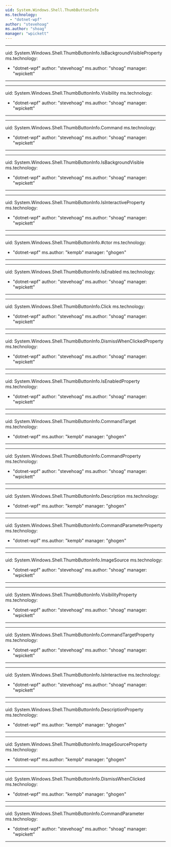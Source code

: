 ```yaml
---
uid: System.Windows.Shell.ThumbButtonInfo
ms.technology: 
  - "dotnet-wpf"
author: "stevehoag"
ms.author: "shoag"
manager: "wpickett"
---
```


---
uid: System.Windows.Shell.ThumbButtonInfo.IsBackgroundVisibleProperty
ms.technology: 
  - "dotnet-wpf"
author: "stevehoag"
ms.author: "shoag"
manager: "wpickett"
---

---
uid: System.Windows.Shell.ThumbButtonInfo.Visibility
ms.technology: 
  - "dotnet-wpf"
author: "stevehoag"
ms.author: "shoag"
manager: "wpickett"
---

---
uid: System.Windows.Shell.ThumbButtonInfo.Command
ms.technology: 
  - "dotnet-wpf"
author: "stevehoag"
ms.author: "shoag"
manager: "wpickett"
---

---
uid: System.Windows.Shell.ThumbButtonInfo.IsBackgroundVisible
ms.technology: 
  - "dotnet-wpf"
author: "stevehoag"
ms.author: "shoag"
manager: "wpickett"
---

---
uid: System.Windows.Shell.ThumbButtonInfo.IsInteractiveProperty
ms.technology: 
  - "dotnet-wpf"
author: "stevehoag"
ms.author: "shoag"
manager: "wpickett"
---

---
uid: System.Windows.Shell.ThumbButtonInfo.#ctor
ms.technology: 
  - "dotnet-wpf"
ms.author: "kempb"
manager: "ghogen"
---

---
uid: System.Windows.Shell.ThumbButtonInfo.IsEnabled
ms.technology: 
  - "dotnet-wpf"
author: "stevehoag"
ms.author: "shoag"
manager: "wpickett"
---

---
uid: System.Windows.Shell.ThumbButtonInfo.Click
ms.technology: 
  - "dotnet-wpf"
author: "stevehoag"
ms.author: "shoag"
manager: "wpickett"
---

---
uid: System.Windows.Shell.ThumbButtonInfo.DismissWhenClickedProperty
ms.technology: 
  - "dotnet-wpf"
author: "stevehoag"
ms.author: "shoag"
manager: "wpickett"
---

---
uid: System.Windows.Shell.ThumbButtonInfo.IsEnabledProperty
ms.technology: 
  - "dotnet-wpf"
author: "stevehoag"
ms.author: "shoag"
manager: "wpickett"
---

---
uid: System.Windows.Shell.ThumbButtonInfo.CommandTarget
ms.technology: 
  - "dotnet-wpf"
ms.author: "kempb"
manager: "ghogen"
---

---
uid: System.Windows.Shell.ThumbButtonInfo.CommandProperty
ms.technology: 
  - "dotnet-wpf"
author: "stevehoag"
ms.author: "shoag"
manager: "wpickett"
---

---
uid: System.Windows.Shell.ThumbButtonInfo.Description
ms.technology: 
  - "dotnet-wpf"
ms.author: "kempb"
manager: "ghogen"
---

---
uid: System.Windows.Shell.ThumbButtonInfo.CommandParameterProperty
ms.technology: 
  - "dotnet-wpf"
ms.author: "kempb"
manager: "ghogen"
---

---
uid: System.Windows.Shell.ThumbButtonInfo.ImageSource
ms.technology: 
  - "dotnet-wpf"
author: "stevehoag"
ms.author: "shoag"
manager: "wpickett"
---

---
uid: System.Windows.Shell.ThumbButtonInfo.VisibilityProperty
ms.technology: 
  - "dotnet-wpf"
author: "stevehoag"
ms.author: "shoag"
manager: "wpickett"
---

---
uid: System.Windows.Shell.ThumbButtonInfo.CommandTargetProperty
ms.technology: 
  - "dotnet-wpf"
author: "stevehoag"
ms.author: "shoag"
manager: "wpickett"
---

---
uid: System.Windows.Shell.ThumbButtonInfo.IsInteractive
ms.technology: 
  - "dotnet-wpf"
author: "stevehoag"
ms.author: "shoag"
manager: "wpickett"
---

---
uid: System.Windows.Shell.ThumbButtonInfo.DescriptionProperty
ms.technology: 
  - "dotnet-wpf"
ms.author: "kempb"
manager: "ghogen"
---

---
uid: System.Windows.Shell.ThumbButtonInfo.ImageSourceProperty
ms.technology: 
  - "dotnet-wpf"
ms.author: "kempb"
manager: "ghogen"
---

---
uid: System.Windows.Shell.ThumbButtonInfo.DismissWhenClicked
ms.technology: 
  - "dotnet-wpf"
ms.author: "kempb"
manager: "ghogen"
---

---
uid: System.Windows.Shell.ThumbButtonInfo.CommandParameter
ms.technology: 
  - "dotnet-wpf"
author: "stevehoag"
ms.author: "shoag"
manager: "wpickett"
---
